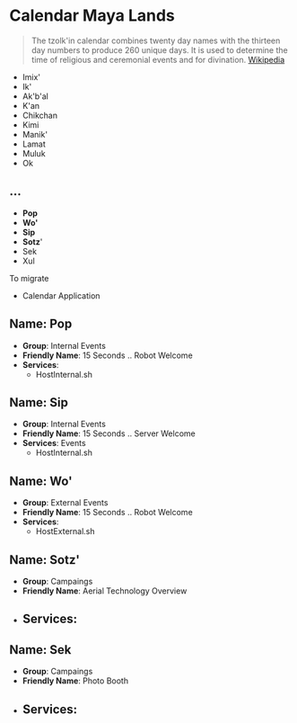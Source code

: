 # Calendar Maya Lands

> The tzolk'in calendar combines twenty day names with the thirteen day numbers to produce 260 unique days. It is used to determine the time of religious and ceremonial events and for divination. [Wikipedia](https://en.wikipedia.org/wiki/Maya_calendar)

- Imix'
- Ik'
- Ak'b'al
- K'an
- Chikchan
- Kimi
- Manik'
- Lamat
- Muluk
- Ok

## ...

- __Pop__
- __Wo'__
- __Sip__
- __Sotz__'
- Sek
- Xul

To migrate

- Calendar Application

## Name: Pop

- __Group__: Internal Events
- __Friendly Name__: 15 Seconds .. Robot Welcome
- __Services__:
  - HostInternal.sh

## Name: Sip

- __Group__: Internal Events
- __Friendly Name__: 15 Seconds .. Server Welcome
- __Services__: Events
  - HostInternal.sh

## Name: Wo'

- __Group__: External Events
- __Friendly Name__: 15 Seconds .. Robot Welcome
- __Services__:
  - HostExternal.sh

## Name: Sotz'

- __Group__: Campaings
- __Friendly Name__: Aerial Technology Overview
- __Services__:
  - 

## Name: Sek

- __Group__: Campaings
- __Friendly Name__: Photo Booth
- __Services__:
  - 


